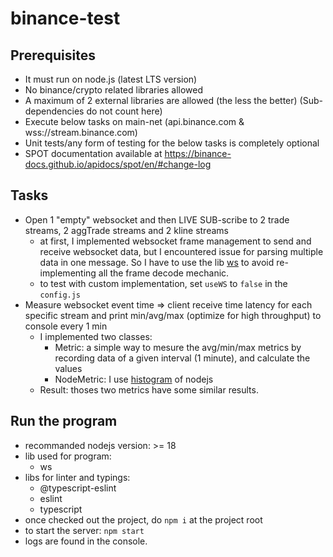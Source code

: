 # binance-test

## Prerequisites

- It must run on node.js (latest LTS version)
- No binance/crypto related libraries allowed
- A maximum of 2 external libraries are allowed (the less the better) (Sub-dependencies do not count here)
- Execute below tasks on main-net (api.binance.com & wss://stream.binance.com)
- Unit tests/any form of testing for the below tasks is completely optional
- SPOT documentation available at https://binance-docs.github.io/apidocs/spot/en/#change-log

## Tasks

- Open 1 "empty" websocket and then LIVE SUB-scribe to 2 trade streams, 2 aggTrade streams and 2 kline streams
  - at first, I implemented websocket frame management to send and receive websocket data, but I encountered issue for parsing multiple data in one message. So I have to use the lib [ws](https://github.com/websockets/ws) to avoid re-implementing all the frame decode mechanic.
  - to test with custom implementation, set `useWS` to `false` in the `config.js`
- Measure websocket event time => client receive time latency for each specific stream and print min/avg/max (optimize for high throughput) to console every 1 min
  - I implemented two classes:
    - Metric: a simple way to mesure the avg/min/max metrics by recording data of a given interval (1 minute), and calculate the values
    - NodeMetric: I use [histogram](https://nodejs.org/api/perf_hooks.html#perf_hookscreatehistogramoptions) of nodejs
  - Result: thoses two metrics have some similar results.

## Run the program

- recommanded nodejs version: >= 18
- lib used for program:
  - ws
- libs for linter and typings:
  - @typescript-eslint
  - eslint
  - typescript
- once checked out the project, do `npm i` at the project root
- to start the server: `npm start`
- logs are found in the console.
